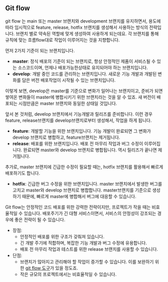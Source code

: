 ## **Git flow**



git flow 는 main 또는 master 브랜치와 development 브랜치를 유지하면서, 용도에 따라 임시적으로 feature, release, hotfix 브랜치를 생성해서 사용하는 방식의 전략입니다. 브랜치 별로 약속된 역할에 맞게 생성하여 사용하게 되는데요. 각 브랜치를 통해 규칙에 맞는 흐름flow대로 작업이 이루어지는 것을 지향합니다.

먼저 2가지 기준이 되는 브랜치입니다.

- **master**: 정식 배포의 기준이 되는 브랜치로, 항상 안정적인 제품이 서비스될 수 있는 소스코드이며, 언제나 배포가능한상태로 유지되어야 하는 브랜치입니다.
- **develop**: 개발 중인 코드를 관리하는 브랜치입니다. 새로운 기능 개발과 개발된 변화를 담은 버전 배포작업이 시작될 수 있는 브랜치입니다.

이렇게 보면, develop은 master를 기준으로 변화가 일어나는 브랜치이고, 준비가 되면 쌓여온 변화들이 master에 병합시키기 위한 브랜치라는 것을 알 수 있죠. 새 버전이 배포되는 시점만큼은 master 브랜치와 동일한 상태일 것입니다.

앞서 본 것처럼, develop 브랜치에서 기능개발과 릴리즈를 준비합니다. 이런 경우 feature, release브랜치를 develop브랜치로부터 생성해서, 작업을 하게 됩니다.

- **feature**: 개발할 기능을 위한 브랜치입니다. 기능 개발이 완료되면 그 변화가 develop 브랜치로 병합하고, feature브랜치는 제거됩니다.
- **release**: 배포를 위한 브랜치입니다. 배포 전 마무리 작업과 버그 수정이 이루어집니다. 완료되면 master와 develop 브랜치로 병합됩니다. 역시 릴리즈가 끝나면 제거됩니다.

추가로, master 브랜치에 긴급한 수정이 필요할 때는, hotfix 브랜치를 활용해서 빠르게 배포하기도 합니다.

- **hotfix**: 긴급한 버그 수정을 위한 브랜치입니다. master 브랜치에서 발생한 버그를 고치고 master와 develop 브랜치로 병합합니다. master브랜치를 기준으로 생성하기 때문에, 빠르게 master에 병합해서 버그에 대응할 수 있습니다.

Git flow는 안정적인 코드 배포를 위한 강력한 전략이지만, 프로젝트가 작을 때는 비효율적일 수 있습니다. 배포주기가 긴 대형 서비스이면서, 서비스의 안정성이 강조되는 경우에 좋은 전략이 될 수 있습니다.

- 장점:
    - 안정적인 배포를 위한 구조가 갖춰져 있습니다.
    - 긴 개발 주기에 적합하며, 복잡한 기능 개발과 버그 수정에 유용합니다.
    - 배포 전 마무리 작업과 테스트를 위한 release 브랜치를 사용할 수 있습니다.
- 단점:
    - 브랜치가 많아지고 관리해야 할 작업이 증가할 수 있습니다. 이를 보완하기 위한 [git flow 도구](https://github.com/nvie/gitflow)가 있을 정도죠.
    - 작은 규모의 프로젝트에서는 비효율적일 수 있습니다.